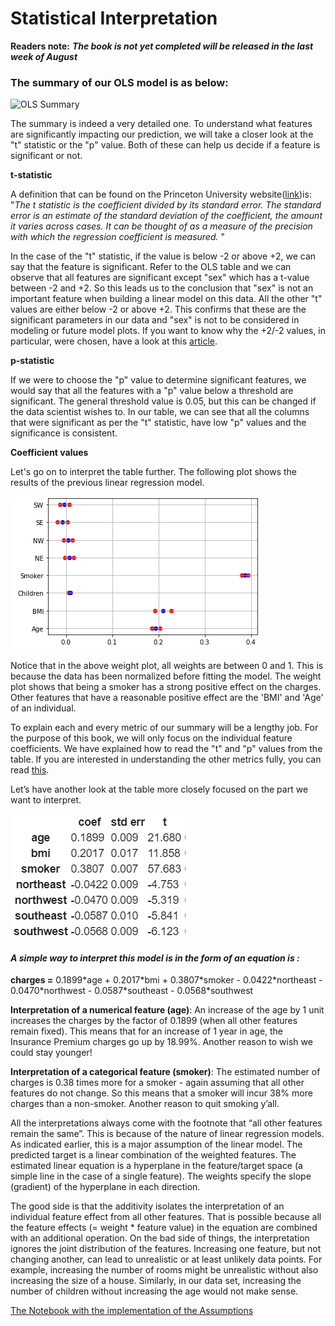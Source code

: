 # Statistical Interpretation

**Readers note:** _**The book is not yet completed will be released in the last week of August**_

### **The summary of our OLS model is as below:** 

![OLS Summary](https://lh6.googleusercontent.com/il56OS6H1gdzHeV3SYgIrlBAhdROI_KdVhL_9YmGr0nQxvHvKBZe7ODfEQiZF6ktdU2RgDPBMKvtAS-fUcfANASlxK-o0SeFezdFEhCgS6zikRizH5xdEHm50zbMY9dONNHXmwdu)

The summary is indeed a very detailed one. To understand what features are significantly impacting our prediction, we will take a closer look at the "t" statistic or the "p" value. Both of these can help us decide if a feature is significant or not. 

**t-statistic**

A definition that can be found on the Princeton University website\([link](https://dss.princeton.edu/online_help/analysis/interpreting_regression.htm)\)is: "_The t statistic is the coefficient divided by its standard error. The standard error is an estimate of the standard deviation of the coefficient, the amount it varies across cases. It can be thought of as a measure of the precision with which the regression coefficient is measured._ "

In the case of the "t" statistic, if the value is below -2 or above +2, we can say that the feature is significant. Refer to the OLS table and we can observe that all features are significant except "sex" which has a t-value between -2 and +2. So this leads us to the conclusion that "sex" is not an important feature when building a linear model on this data. All the other "t" values are either below -2 or above +2. This confirms that these are the significant parameters in our data and "sex" is not to be considered in modeling or future model plots. If you want to know why the +2/-2 values, in particular, were chosen, have a look at this [article](https://blog.minitab.com/blog/adventures-in-statistics-2/understanding-t-tests-t-values-and-t-distributions).

**p-statistic**

If we were to choose the "p" value to determine significant features, we would say that all the features with a "p" value below a threshold are significant. The general threshold value is 0.05, but this can be changed if the data scientist wishes to. In our table, we can see that all the columns that were significant as per the "t" statistic, have low "p" values and the significance is consistent. 

**Coefficient values**

Let's go on to interpret the table further. The following plot shows the results of the previous linear regression model.  


![Weight Plot](../../.gitbook/assets/weightplot.PNG)

Notice that in the above weight plot, all weights are between 0 and 1. This is because the data has been normalized before fitting the model. The weight plot shows that being a smoker has a strong positive effect on the charges. Other features that have a reasonable positive effect are the 'BMI' and 'Age' of an individual.  

To explain each and every metric of our summary will be a lengthy job. For the purpose of this book, we will only focus on the individual feature coefficients. We have explained how to read the "t" and "p" values from the table. If you are interested in understanding the other metrics fully, you can read [this](https://medium.com/@jyotiyadav99111/statistics-how-should-i-interpret-results-of-ols-3bde1ebeec01).

Let’s have another look at the table more closely focused on the part we want to interpret.  


![OLS Statistics](../../.gitbook/assets/image%20%287%29.png)

#### _A simple way to interpret this model is in the form of an equation is :_

**charges =**  0.1899\*age + 0.2017\*bmi + 0.3807\*smoker - 0.0422\*northeast - 0.0470\*northwest - 0.0587\*southeast - 0.0568\*southwest

**Interpretation of a numerical feature \(age\)**: An increase of the age by 1 unit increases the charges by the factor of 0.1899 \(when all other features remain fixed\). This means that for an increase of 1 year in age, the Insurance Premium charges go up by 18.99%. Another reason to wish we could stay younger!

**Interpretation of a categorical feature \(smoker\)**: The estimated number of charges is 0.38 times more for a smoker - again assuming that all other features do not change. So this means that a smoker will incur 38% more charges than a non-smoker. Another reason to quit smoking y’all.

All the interpretations always come with the footnote that “all other features remain the same”. This is because of the nature of linear regression models. As indicated earlier, this is a major assumption of the linear model. The predicted target is a linear combination of the weighted features. The estimated linear equation is a hyperplane in the feature/target space \(a simple line in the case of a single feature\). The weights specify the slope \(gradient\) of the hyperplane in each direction. 

The good side is that the additivity isolates the interpretation of an individual feature effect from all other features. That is possible because all the feature effects \(= weight \* feature value\) in the equation are combined with an additional operation. On the bad side of things, the interpretation ignores the joint distribution of the features. Increasing one feature, but not changing another, can lead to unrealistic or at least unlikely data points. For example, increasing the number of rooms might be unrealistic without also increasing the size of a house. Similarly, in our data set, increasing the number of children without increasing the age would not make sense.   
  
  
[​The Notebook with the implementation of the Assumptions](https://colab.research.google.com/drive/1LaZshGOsYrxfw9MDu7oTHrj7wTyvQV9m?usp=sharing)

